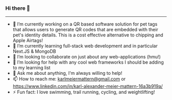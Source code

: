 ### Hi there 👋
---

- 🔭 I’m currently working on a QR based software solution for pet tags that allows users to generate QR codes that are embedded with their pet's identity details. This is a cost effective alternative to chipping and Apple Airtags!
- 🌱 I’m currently learning full-stack web development and in particular Next.JS & MongoDB
- 👯 I’m looking to collaborate on just about any web-applications (hmu!)
- 🤔 I’m looking for help with any cool web frameworks I should be adding to my learning list
- 💬 Ask me about anything, I'm always willing to help!
- 📫 How to reach me: karlmeiermattern@gmail.com or https://www.linkedin.com/in/karl-alexander-meier-mattern-16a3b919a/
- ⚡ Fun fact: I love swimming, trail running, cycling, and weightlifting!
